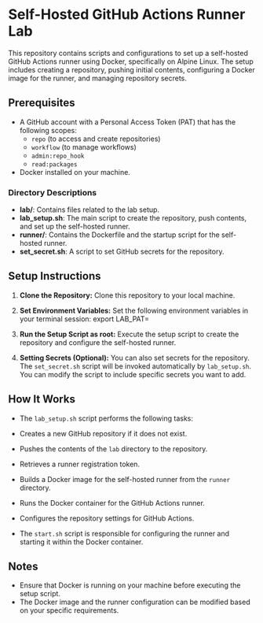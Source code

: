 # Self-Hosted GitHub Actions Runner Lab

This repository contains scripts and configurations to set up a self-hosted GitHub Actions runner using Docker, specifically on Alpine Linux. The setup includes creating a repository, pushing initial contents, configuring a Docker image for the runner, and managing repository secrets.

## Prerequisites

- A GitHub account with a Personal Access Token (PAT) that has the following scopes:
  - `repo` (to access and create repositories)
  - `workflow` (to manage workflows)
  - `admin:repo_hook`
  - `read:packages`
- Docker installed on your machine.


### Directory Descriptions

- **lab/**: Contains files related to the lab setup.
- **lab_setup.sh**: The main script to create the repository, push contents, and set up the self-hosted runner.
- **runner/**: Contains the Dockerfile and the startup script for the self-hosted runner.
- **set_secret.sh**: A script to set GitHub secrets for the repository.

## Setup Instructions

1. **Clone the Repository:**
   Clone this repository to your local machine.

2. **Set Environment Variables:**
  Set the following environment variables in your terminal session:
  export LAB_PAT=<your-github-personal-access-token>

3. **Run the Setup Script as root:**
  Execute the setup script to create the repository and configure the self-hosted runner.

4. **Setting Secrets (Optional):**
  You can also set secrets for the repository. The `set_secret.sh` script will be invoked automatically by `lab_setup.sh`. You can modify the script to include specific secrets you want to add.

## How It Works

- The `lab_setup.sh` script performs the following tasks:
- Creates a new GitHub repository if it does not exist.
- Pushes the contents of the `lab` directory to the repository.
- Retrieves a runner registration token.
- Builds a Docker image for the self-hosted runner from the `runner` directory.
- Runs the Docker container for the GitHub Actions runner.
- Configures the repository settings for GitHub Actions.

- The `start.sh` script is responsible for configuring the runner and starting it within the Docker container.

## Notes

- Ensure that Docker is running on your machine before executing the setup script.
- The Docker image and the runner configuration can be modified based on your specific requirements.
